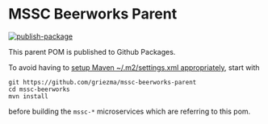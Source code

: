 # MSSC Beerworks Parent

[![publish-package](https://github.com/griezma/mssc-beerworks-parent/workflows/publish-package/badge.svg)](https://github.com/griezma/mssc-beerworks-parent/actions)

This parent POM is published to Github Packages.

To avoid having to [setup Maven ~/.m2/settings.xml appropriately](/.m2/settings.xml), start with
```
git https://github.com/griezma/mssc-beerworks-parent
cd mssc-beerworks
mvn install
```
before building the `mssc-*` microservices which are referring to this pom.

